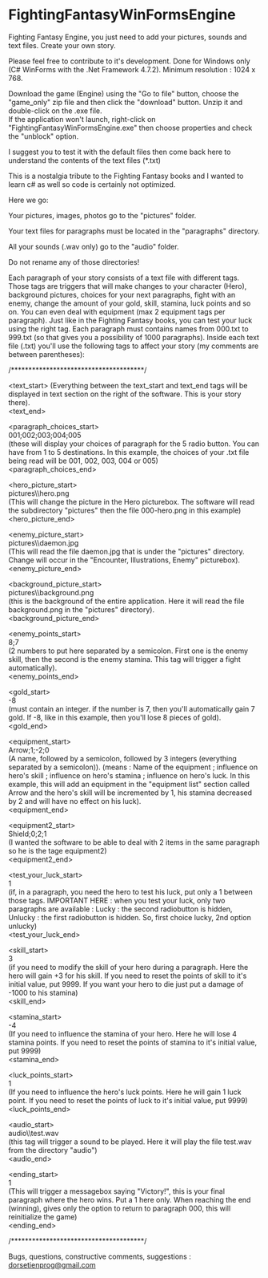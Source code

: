 # FightingFantasyWinFormsEngine
Fighting Fantasy Engine, you just need to add your pictures, sounds and text files.  Create your own story.

Please feel free to contribute to it's development.  Done for Windows only (C# WinForms with the .Net Framework 4.7.2).  Minimum resolution : 1024 x 768.

Download the game (Engine) using the "Go to file" button, choose the "game_only" zip file and then click the "download" button.  Unzip it and double-click on the .exe file.  
If the application won't launch,  right-click on "FightingFantasyWinFormsEngine.exe" then choose properties and check the "unblock" option. 



I suggest you to test it with the default files then come back here to understand the contents of the text files (*.txt)

This is a nostalgia tribute to the Fighting Fantasy books and I wanted to learn c# as well so code is certainly not optimized.  

Here we go:

Your pictures, images, photos go to the "pictures" folder.  

Your text files for paragraphs must be located in the "paragraphs" directory.  

All your sounds (.wav only) go to the "audio" folder.  

Do not rename any of those directories!

Each paragraph of your story consists of a text file with different tags.  Those tags are triggers that will make changes to your character (Hero), background pictures, choices for your next paragraphs, fight with an enemy, change the amount of your gold, skill, stamina, luck points and so on.  You can even deal with equipment (max 2 equipment tags per paragraph).  Just like in the Fighting Fantasy books, you can test your luck using the right tag.  Each paragraph must contains names from 000.txt to 999.txt (so that gives you a possibility of 1000 paragraphs).  Inside each text file (.txt) you'll use the following tags to affect your story (my comments are between parentheses):

/**************************************/

<text_start>
(Everything between the text_start and text_end tags will be displayed in text section on the right of the software. This is your story there).<br>
<text_end><br>

<paragraph_choices_start><br>
001;002;003;004;005<br>
(these will display your choices of paragraph for the 5 radio button.  You can have from 1 to 5 destinations.  In this example, the choices of your .txt file being read will be 001, 002, 003, 004 or 005)<br>
<paragraph_choices_end><br>

<hero_picture_start><br>
pictures\\\hero.png<br>
(This will change the picture in the Hero picturebox. The software will read the subdirectory "pictures" then the file 000-hero.png in this example)<br>
<hero_picture_end><br>

<enemy_picture_start><br>
pictures\\\daemon.jpg<br>
(This will read the file daemon.jpg that is under the "pictures" directory.  Change will occur in the "Encounter, Illustrations, Enemy" picturebox).<br>
<enemy_picture_end><br>

<background_picture_start><br>
pictures\\\background.png<br>
(this is the background of the entire application.  Here it will read the file background.png in the "pictures" directory).<br>
<background_picture_end><br>

<enemy_points_start><br>
8;7<br>
(2 numbers to put here separated by a semicolon.  First one is the enemy skill, then the second is the enemy stamina.  This tag will trigger a fight automatically).<br>
<enemy_points_end><br>

<gold_start><br>
-8<br>
(must contain an integer.  if the number is 7, then you'll automatically gain 7 gold.  If -8, like in this example, then you'll lose 8 pieces of gold).<br>
<gold_end><br>

<equipment_start><br>
Arrow;1;-2;0 <br>
(A name, followed by a semicolon, followed by 3 integers (everything separated by a semicolon)).  (means : Name of the equipment ; influence on hero's skill ; influence on hero's stamina ; influence on hero's luck. In this example, this will add an equipment in the "equipment list" section called Arrow and the hero's skill will be incremented by 1, his stamina decreased by 2 and will have no effect on his luck).<br>
<equipment_end><br>

<equipment2_start><br>
Shield;0;2;1<br>
(I wanted the software to be able to deal with 2 items in the same paragraph so he is the tage equipment2)<br>
<equipment2_end><br>

<test_your_luck_start><br>
1<br>
(if, in a paragraph, you need the hero to test his luck, put only a 1 between those tags. IMPORTANT HERE : when you test your luck, only two paragraphs are available : Lucky : the second radiobutton is hidden, Unlucky : the first radiobutton is hidden. So, first choice lucky, 2nd option unlucky)<br>
<test_your_luck_end><br>

<skill_start><br>
3<br>
(if you need to modify the skill of your hero during a paragraph.  Here the hero will gain +3 for his skill. If you need to reset the points of skill to it's initial value, put 9999.  If you want your hero to die just put a damage of -1000 to his stamina)<br>
<skill_end><br>

<stamina_start><br>
-4<br>
(If you need to influence the stamina of your hero.  Here he will lose 4 stamina points. If you need to reset the points of stamina to it's initial value, put 9999)<br>
<stamina_end><br>

<luck_points_start><br>
1<br>
(If you need to influence the hero's luck points.  Here he will gain 1 luck point.  If you need to reset the points of luck to it's initial value, put 9999)<br>
<luck_points_end><br>

<audio_start><br>
audio\\\test.wav<br>
(this tag will trigger a sound to be played.  Here it will play the file test.wav from the directory "audio")<br>
<audio_end><br>

<ending_start><br>
1<br>
(This will trigger a messagebox saying "Victory!", this is your final paragraph where the hero wins.  Put a 1 here only.  When reaching the end (winning), gives only the option to return to paragraph 000, this will reinitialize the game)<br>
<ending_end><br>

/**************************************/

Bugs, questions, constructive comments, suggestions : dorsetienprog@gmail.com
